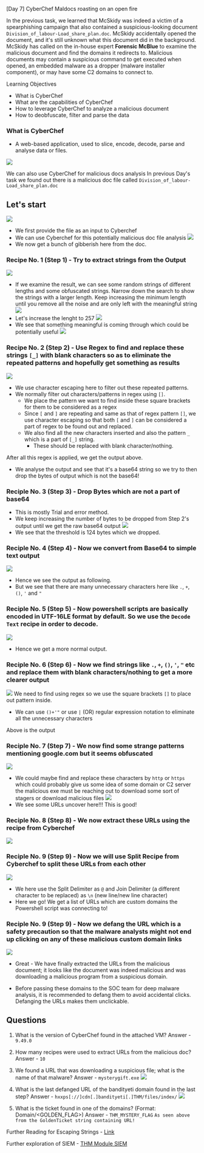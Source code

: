 [Day 7] CyberChef Maldocs roasting on an open fire

In the previous task, we learned that McSkidy was indeed a victim of a spearphishing campaign that also contained a suspicious-looking document `Division_of_labour-Load_share_plan.doc`. McSkidy accidentally opened the document, and it's still unknown what this document did in the background. McSkidy has called on the in-house expert **Forensic McBlue** to examine the malicious document and find the domains it redirects to. Malicious documents may contain a suspicious command to get executed when opened, an embedded malware as a dropper (malware installer component), or may have some C2 domains to connect to.

Learning Objectives

-   What is CyberChef
-   What are the capabilities of CyberChef
-   How to leverage CyberChef to analyze a malicious document
-   How to deobfuscate, filter and parse the data


### What is CyberChef
- A web-based application, used to slice, encode, decode, parse and analyse data or files.

![](../img/Pasted%20image%2020221207193620.png)

We can also use CyberChef for malicious docs analysis
In previous Day's task we found out there is a malicious doc file called `Division_of_labour-Load_share_plan.doc`

## Let's start
![](../img/Pasted%20image%2020221208233711.png)
- We first provide the file as an input to Cyberchef
- We can use Cyberchef for this potentially malicious doc file analysis
![](../img/Pasted%20image%2020221208233804.png)
- We now get a bunch of gibberish here from the doc.


### Recipe No. 1 (Step 1) - Try to extract strings from the Output
![](../img/Pasted%20image%2020221208233905.png)
- If we examine the result, we can see some random strings of different lengths and some obfuscated strings. Narrow down the search to show the strings with a larger length. Keep increasing the minimum length until you remove all the noise and are only left with the meaningful string
![](../img/Pasted%20image%2020221208234014.png)
- Let's increase the lenght to 257
![](../img/Pasted%20image%2020221208234041.png)
- We see that something meaningful is coming through which could be potentially useful
![](../img/Pasted%20image%2020221208234129.png)

### Recipe No. 2 (Step 2) -  Use Regex to find and replace these strings `[_]` with blank characters so as to eliminate the repeated patterns and hopefully get something as results
![](../img/Pasted%20image%2020221208234334.png)
- We use character escaping here to filter out these repeated patterns.
- We normally filter out characters/patterns in regex using `[]`.
	- We place the pattern we want to find inside these square brackets for them to be considered as a regex
	- Since `[` and `]` are repeating and same as that of regex pattern `[]`, we use character escaping so that both `[` and `]` can be considered a part of regex to be found out and replaced.
	- We also find all the new characters inserted and also the pattern `_` which is a part of `[_]` string.
		- These should be replaced with blank character/nothing.

After all this regex is applied, we get the output above.

- We analyse the output and see that it's a base64 string so we try to then drop the bytes of output which is not the base64!


### Reciple No. 3 (Step 3) - Drop Bytes which are not a part of base64 
- This is mostly Trial and error method.
- We keep increasing the number of bytes to be dropped from Step 2's output until we get the raw base64 output
![](../img/Pasted%20image%2020221208235129.png)
- We see that the threshold is 124 bytes which we dropped.

### Reciple No. 4 (Step 4) - Now we convert from Base64 to simple text output
![](../img/Pasted%20image%2020221208235250.png)
- Hence we see the output as following.
- But we see that there are many unnecessary characters here like `.`, `+`, `()`, `'` and `"`

### Reciple No. 5 (Step 5) - Now powershell scripts are basically encoded in UTF-16LE format by default. So we use the `Decode Text` recipe in order to decode.
![](../img/Pasted%20image%2020221208235725.png)
- Hence we get a more normal output.

### Reciple No. 6 (Step 6) - Now we find strings like `.`, `+`, `()`, `'`, `"` etc and replace them with blank characters/nothing to get a more clearer output
![](../img/Pasted%20image%2020221208235931.png)
We need to find using regex so we use the square brackets `[]` to place out pattern inside.
- We can use `()+'"` or use `|` (OR) regular expression notation to eliminate all the unnecessary characters

Above is the output

### Reciple No. 7 (Step 7) - We now find some strange patterns mentioning google.com but it seems obfuscated
![](../img/Pasted%20image%2020221209000240.png)
- We could maybe find and replace these characters by `http` or `https` which could probably give us some idea of some domain or C2 server the malicious exe must be reaching out to download some sort of stagers or download malicious files
![](../img/Pasted%20image%2020221209000512.png)
- We see some URLs uncover here!!! This is good!

### Reciple No. 8 (Step 8) -  We now extract these URLs using the recipe from Cyberchef
![](../img/Pasted%20image%2020221209000827.png)

### Reciple No. 9 (Step 9) -  Now we will use Split Recipe from Cyberchef to split these URLs from each other 

![](../img/Pasted%20image%2020221209000936.png)
- We here use the Split Delimiter as `@` and Join Delimiter (a different character to be replaced) as `\n` (new line/new line character)
- Here we go! We get a list of URLs which are custom domains the Powershell script was connecting to!


### Reciple No. 9 (Step 9) - Now we defang the URL which is a safety precaution so that the malware analysts might not end up clicking on any of these malicious custom domain links 
![](../img/Pasted%20image%2020221209001236.png)

- Great - We have finally extracted the URLs from the malicious document; it looks like the document was indeed malicious and was downloading a malicious program from a suspicious domain.

- Before passing these domains to the SOC team for deep malware analysis, it is recommended to defang them to avoid accidental clicks. Defanging the URLs makes them unclickable.

## Questions
1. What is the version of CyberChef found in the attached VM?
Answer - `9.49.0`

2. How many recipes were used to extract URLs from the malicious doc?
Answer - `10`

3. We found a URL that was downloading a suspicious file; what is the name of that malware?
Answer - `mysterygift.exe`
![](../img/Pasted%20image%2020221209001419.png)

4. What is the last defanged URL of the bandityeti domain found in the last step?
Answer - `hxxps[://]cdn[.]bandityeti[.]THM/files/index/`
![](../img/Pasted%20image%2020221209001449.png)

5. What is the ticket found in one of the domains? (Format: Domain/<GOLDEN_FLAG>)
Answer - `THM_MYSTERY_FLAG`
`As seen above from the GoldenTicket string containing URL!`


Further Reading for Escaping Strings - [Link](https://stackoverflow.com/questions/10646142/what-does-it-mean-to-escape-a-string)

Further exploration of SIEM - [THM Module SIEM](https://tryhackme.com/module/security-information-event-management)

